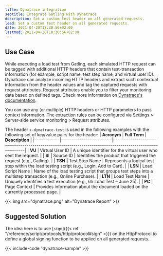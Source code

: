 ```yaml
---
title: Dynatrace integration
seotitle: Integrate Gatling with Dynatrace
description: Set a custom test header on all generated requests.
lead: Set a custom test header on all generated requests.
date: 2021-04-20T18:30:56+02:00
lastmod: 2021-04-20T18:30:56+02:00
---
```


## Use Case

While executing a load test from Gatling, each simulated HTTP request can be tagged with additional HTTP headers that contain test-transaction information (for example, script name, test step name, and virtual user ID). Dynatrace can analyze incoming HTTP headers and extract such contextual information from the header values and tag the captured requests with request attributes. Request attributes enable you to filter your monitoring data based on defined tags. Check more information on [Dynatrace's documentation](https://www.dynatrace.com/support/help/setup-and-configuration/integrations/third-party-integrations/test-automation-frameworks/dynatrace-and-load-testing-tools-integration/).

You can use any (or multiple) HTTP headers or HTTP parameters to pass context information. The [extraction rules](https://docs.dynatrace.com/docs/platform-modules/applications-and-microservices/services/request-attributes/capture-request-attributes-based-on-web-request-data) can be configured via Settings > Server-side service monitoring > Request attributes.

The header `x-dynatrace-test` is used in the following examples with the following set of key/value pairs for the header:
| **Acronym** | **Full Term**            | **Description**                                                                                              |
|-------------|--------------------------|--------------------------------------------------------------------------------------------------------------|
| **VU**      | Virtual User ID          | A unique identifier for the virtual user who sent the request.                                               |
| **SI**      | Source ID                | Identifies the product that triggered the request (e.g., Gatling).                                           |
| **TSN**     | Test Step Name           | Represents a logical test step within the load testing script (e.g., Login, Add to Cart).                    |
| **LSN**     | Load Script Name         | Name of the load testing script that groups test steps into a multistep transaction (e.g., Online Purchase). |
| **LTN**     | Load Test Name           | Uniquely identifies a test execution (e.g., 6h Load Test – June 25).                                         |
| **PC**      | Page Context             | Provides information about the document loaded on the currently processed page.                              |

{{< img src="dynatrace.png" alt="Dynatrace Report" >}}

## Suggested Solution

The idea here is to use [`sign`]({{< ref "/reference/script/protocols/http/protocol#sign" >}}) on the HttpProtocol to define a global signing function to be applied on all generated requests.

{{< include-code "dynatrace-sample" >}}
